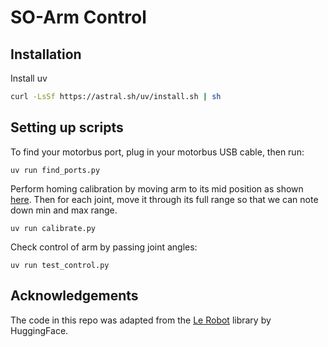 # SO-Arm Control 

## Installation 

Install uv

```bash
curl -LsSf https://astral.sh/uv/install.sh | sh
```

## Setting up scripts  

To find your motorbus port, plug in your motorbus USB cable, then run: 
```
uv run find_ports.py 
```

Perform homing calibration by moving arm to its mid position as shown [here](https://huggingface.co/docs/lerobot/en/so101#calibration-video). Then for each joint, move it through its full range so that we can note down min and max range.
```
uv run calibrate.py 
```

Check control of arm by passing joint angles: 
```
uv run test_control.py 
```


## Acknowledgements 

The code in this repo was adapted from the [Le Robot](https://github.com/huggingface/lerobot) library by HuggingFace. 

